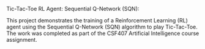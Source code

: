 Tic-Tac-Toe RL Agent: Sequential Q-Network (SQN):

This project demonstrates the training of a Reinforcement Learning (RL) agent using the Sequential Q-Network (SQN) algorithm to play Tic-Tac-Toe. The work was completed as part of the CSF407 Artificial Intelligence course assignment.
